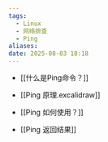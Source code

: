 ```yaml
---
tags:
  - Linux
  - 网络排查
  - Ping
aliases: 
date: 2025-08-03 18:18
---
```

- [[什么是Ping命令？]]
    
- [[Ping 原理.excalidraw]]
    
- [[Ping 如何使用？]]
    
- [[Ping 返回结果]]